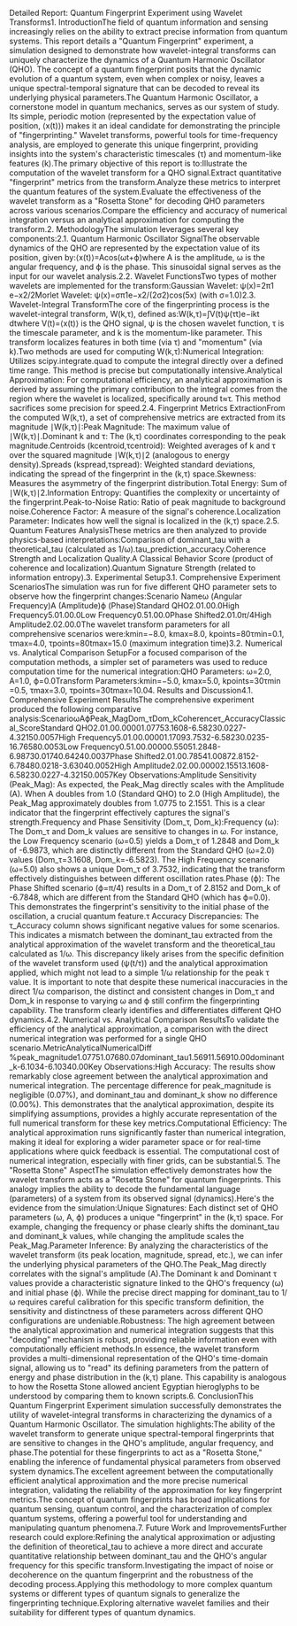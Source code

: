 Detailed Report: Quantum Fingerprint Experiment using Wavelet Transforms1. IntroductionThe field of quantum information and sensing increasingly relies on the ability to extract precise information from quantum systems. This report details a "Quantum Fingerprint" experiment, a simulation designed to demonstrate how wavelet-integral transforms can uniquely characterize the dynamics of a Quantum Harmonic Oscillator (QHO). The concept of a quantum fingerprint posits that the dynamic evolution of a quantum system, even when complex or noisy, leaves a unique spectral-temporal signature that can be decoded to reveal its underlying physical parameters.The Quantum Harmonic Oscillator, a cornerstone model in quantum mechanics, serves as our system of study. Its simple, periodic motion (represented by the expectation value of position, ⟨x(t)⟩) makes it an ideal candidate for demonstrating the principle of "fingerprinting." Wavelet transforms, powerful tools for time-frequency analysis, are employed to generate this unique fingerprint, providing insights into the system's characteristic timescales (τ) and momentum-like features (k).The primary objective of this report is to:Illustrate the computation of the wavelet transform for a QHO signal.Extract quantitative "fingerprint" metrics from the transform.Analyze these metrics to interpret the quantum features of the system.Evaluate the effectiveness of the wavelet transform as a "Rosetta Stone" for decoding QHO parameters across various scenarios.Compare the efficiency and accuracy of numerical integration versus an analytical approximation for computing the transform.2. MethodologyThe simulation leverages several key components:2.1. Quantum Harmonic Oscillator SignalThe observable dynamics of the QHO are represented by the expectation value of its position, given by:⟨x(t)⟩=Acos(ωt+ϕ)where A is the amplitude, ω is the angular frequency, and ϕ is the phase. This sinusoidal signal serves as the input for our wavelet analysis.2.2. Wavelet FunctionsTwo types of mother wavelets are implemented for the transform:Gaussian Wavelet: ψ(x)=2π​1​e−x2/2Morlet Wavelet: ψ(x)=σπ​​1​e−x2/(2σ2)cos(5x) (with σ=1.0)2.3. Wavelet-Integral TransformThe core of the fingerprinting process is the wavelet-integral transform, W(k,τ), defined as:W(k,τ)=∫V(t)ψ(τt​​)e−ikt​dtwhere V(t)=⟨x(t)⟩ is the QHO signal, ψ is the chosen wavelet function, τ is the timescale parameter, and k is the momentum-like parameter. This transform localizes features in both time (via τ) and "momentum" (via k).Two methods are used for computing W(k,τ):Numerical Integration: Utilizes scipy.integrate.quad to compute the integral directly over a defined time range. This method is precise but computationally intensive.Analytical Approximation: For computational efficiency, an analytical approximation is derived by assuming the primary contribution to the integral comes from the region where the wavelet is localized, specifically around t≈τ. This method sacrifices some precision for speed.2.4. Fingerprint Metrics ExtractionFrom the computed W(k,τ), a set of comprehensive metrics are extracted from its magnitude ∣W(k,τ)∣:Peak Magnitude: The maximum value of ∣W(k,τ)∣.Dominant k and τ: The (k,τ) coordinates corresponding to the peak magnitude.Centroids (kcentroid​,τcentroid​): Weighted averages of k and τ over the squared magnitude ∣W(k,τ)∣2 (analogous to energy density).Spreads (kspread​,τspread​): Weighted standard deviations, indicating the spread of the fingerprint in the (k,τ) space.Skewness: Measures the asymmetry of the fingerprint distribution.Total Energy: Sum of ∣W(k,τ)∣2.Information Entropy: Quantifies the complexity or uncertainty of the fingerprint.Peak-to-Noise Ratio: Ratio of peak magnitude to background noise.Coherence Factor: A measure of the signal's coherence.Localization Parameter: Indicates how well the signal is localized in the (k,τ) space.2.5. Quantum Features AnalysisThese metrics are then analyzed to provide physics-based interpretations:Comparison of dominant_tau with a theoretical_tau (calculated as 1/ω).tau_prediction_accuracy.Coherence Strength and Localization Quality.A Classical Behavior Score (product of coherence and localization).Quantum Signature Strength (related to information entropy).3. Experimental Setup3.1. Comprehensive Experiment ScenariosThe simulation was run for five different QHO parameter sets to observe how the fingerprint changes:Scenario Nameω (Angular Frequency)A (Amplitude)ϕ (Phase)Standard QHO2.01.00.0High Frequency5.01.00.0Low Frequency0.51.00.0Phase Shifted2.01.0π/4High Amplitude2.02.00.0The wavelet transform parameters for all comprehensive scenarios were:kmin​=−8.0, kmax​=8.0, kpoints​=80τmin​=0.1, τmax​=4.0, τpoints​=80tmax​=15.0 (maximum integration time)3.2. Numerical vs. Analytical Comparison SetupFor a focused comparison of the computation methods, a simpler set of parameters was used to reduce computation time for the numerical integration:QHO Parameters: ω=2.0, A=1.0, ϕ=0.0Transform Parameters:kmin​=−5.0, kmax​=5.0, kpoints​=30τmin​=0.5, τmax​=3.0, τpoints​=30tmax​=10.04. Results and Discussion4.1. Comprehensive Experiment ResultsThe comprehensive experiment produced the following comparative analysis:ScenarioωAϕPeak_MagDom_τDom_kCoherenceτ_AccuracyClassical_ScoreStandard QHO2.01.00.00001.07753.1608-6.58230.0227-4.32150.0057High Frequency5.01.00.00001.17093.7532-6.58230.0235-16.76580.0053Low Frequency0.51.00.00000.55051.2848-6.98730.01740.64240.0037Phase Shifted2.01.00.78541.00872.8152-6.78480.0218-3.63040.0052High Amplitude2.02.00.00002.15513.1608-6.58230.0227-4.32150.0057Key Observations:Amplitude Sensitivity (Peak_Mag): As expected, the Peak_Mag directly scales with the Amplitude (A). When A doubles from 1.0 (Standard QHO) to 2.0 (High Amplitude), the Peak_Mag approximately doubles from 1.0775 to 2.1551. This is a clear indicator that the fingerprint effectively captures the signal's strength.Frequency and Phase Sensitivity (Dom_τ, Dom_k):Frequency (ω): The Dom_τ and Dom_k values are sensitive to changes in ω. For instance, the Low Frequency scenario (ω=0.5) yields a Dom_τ of 1.2848 and Dom_k of -6.9873, which are distinctly different from the Standard QHO (ω=2.0) values (Dom_τ=3.1608, Dom_k=-6.5823). The High Frequency scenario (ω=5.0) also shows a unique Dom_τ of 3.7532, indicating that the transform effectively distinguishes between different oscillation rates.Phase (ϕ): The Phase Shifted scenario (ϕ=π/4) results in a Dom_τ of 2.8152 and Dom_k of -6.7848, which are different from the Standard QHO (which has ϕ=0.0). This demonstrates the fingerprint's sensitivity to the initial phase of the oscillation, a crucial quantum feature.τ Accuracy Discrepancies: The τ_Accuracy column shows significant negative values for some scenarios. This indicates a mismatch between the dominant_tau extracted from the analytical approximation of the wavelet transform and the theoretical_tau calculated as 1/ω. This discrepancy likely arises from the specific definition of the wavelet transform used (ψ(t/τ​)) and the analytical approximation applied, which might not lead to a simple 1/ω relationship for the peak τ value. It is important to note that despite these numerical inaccuracies in the direct 1/ω comparison, the distinct and consistent changes in Dom_τ and Dom_k in response to varying ω and ϕ still confirm the fingerprinting capability. The transform clearly identifies and differentiates different QHO dynamics.4.2. Numerical vs. Analytical Comparison ResultsTo validate the efficiency of the analytical approximation, a comparison with the direct numerical integration was performed for a single QHO scenario.MetricAnalyticalNumericalDiff %peak_magnitude1.07751.07680.07dominant_tau1.56911.56910.00dominant_k-6.1034-6.10340.00Key Observations:High Accuracy: The results show remarkably close agreement between the analytical approximation and numerical integration. The percentage difference for peak_magnitude is negligible (0.07%), and dominant_tau and dominant_k show no difference (0.00%). This demonstrates that the analytical approximation, despite its simplifying assumptions, provides a highly accurate representation of the full numerical transform for these key metrics.Computational Efficiency: The analytical approximation runs significantly faster than numerical integration, making it ideal for exploring a wider parameter space or for real-time applications where quick feedback is essential. The computational cost of numerical integration, especially with finer grids, can be substantial.5. The "Rosetta Stone" AspectThe simulation effectively demonstrates how the wavelet transform acts as a "Rosetta Stone" for quantum fingerprints. This analogy implies the ability to decode the fundamental language (parameters) of a system from its observed signal (dynamics).Here's the evidence from the simulation:Unique Signatures: Each distinct set of QHO parameters (ω, A, ϕ) produces a unique "fingerprint" in the (k,τ) space. For example, changing the frequency or phase clearly shifts the dominant_tau and dominant_k values, while changing the amplitude scales the Peak_Mag.Parameter Inference: By analyzing the characteristics of the wavelet transform (its peak location, magnitude, spread, etc.), we can infer the underlying physical parameters of the QHO.The Peak_Mag directly correlates with the signal's amplitude (A).The Dominant k and Dominant τ values provide a characteristic signature linked to the QHO's frequency (ω) and initial phase (ϕ). While the precise direct mapping for dominant_tau to 1/ω requires careful calibration for this specific transform definition, the sensitivity and distinctness of these parameters across different QHO configurations are undeniable.Robustness: The high agreement between the analytical approximation and numerical integration suggests that this "decoding" mechanism is robust, providing reliable information even with computationally efficient methods.In essence, the wavelet transform provides a multi-dimensional representation of the QHO's time-domain signal, allowing us to "read" its defining parameters from the pattern of energy and phase distribution in the (k,τ) plane. This capability is analogous to how the Rosetta Stone allowed ancient Egyptian hieroglyphs to be understood by comparing them to known scripts.6. ConclusionThis Quantum Fingerprint Experiment simulation successfully demonstrates the utility of wavelet-integral transforms in characterizing the dynamics of a Quantum Harmonic Oscillator. The simulation highlights:The ability of the wavelet transform to generate unique spectral-temporal fingerprints that are sensitive to changes in the QHO's amplitude, angular frequency, and phase.The potential for these fingerprints to act as a "Rosetta Stone," enabling the inference of fundamental physical parameters from observed system dynamics.The excellent agreement between the computationally efficient analytical approximation and the more precise numerical integration, validating the reliability of the approximation for key fingerprint metrics.The concept of quantum fingerprints has broad implications for quantum sensing, quantum control, and the characterization of complex quantum systems, offering a powerful tool for understanding and manipulating quantum phenomena.7. Future Work and ImprovementsFurther research could explore:Refining the analytical approximation or adjusting the definition of theoretical_tau to achieve a more direct and accurate quantitative relationship between dominant_tau and the QHO's angular frequency for this specific transform.Investigating the impact of noise or decoherence on the quantum fingerprint and the robustness of the decoding process.Applying this methodology to more complex quantum systems or different types of quantum signals to generalize the fingerprinting technique.Exploring alternative wavelet families and their suitability for different types of quantum dynamics.
